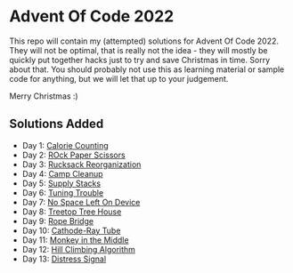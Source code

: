Advent Of Code 2022
===================

This repo will contain my (attempted) solutions for Advent Of Code 2022. They will not be optimal, that is really not
the idea - they will mostly be quickly put together hacks just to try and save Christmas in time. Sorry about that. You
should probably not use this as learning material or sample code for anything, but we will let that up to your
judgement.

Merry Christmas :)

Solutions Added
---------------

- Day 1: [Calorie Counting](./001/)
- Day 2: [ROck Paper Scissors](./002/)
- Day 3: [Rucksack Reorganization](./003/)
- Day 4: [Camp Cleanup](./004/)
- Day 5: [Supply Stacks](./005/)
- Day 6: [Tuning Trouble](./006/)
- Day 7: [No Space Left On Device](./007/)
- Day 8: [Treetop Tree House](./008/)
- Day 9: [Rope Bridge](./009/)
- Day 10: [Cathode-Ray Tube](./010/)
- Day 11: [Monkey in the Middle](./011/)
- Day 12: [Hill Climbing Algorithm](./012/)
- Day 13: [Distress Signal](./013/)
